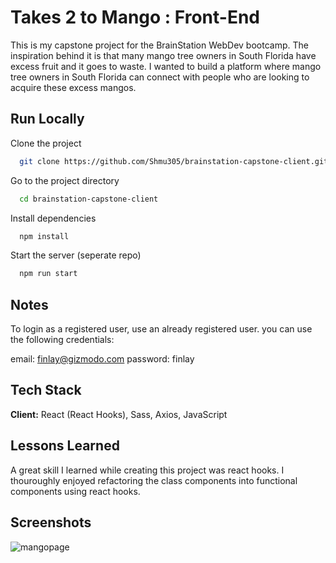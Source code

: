 # Takes 2 to Mango : Front-End

This is my capstone project for the BrainStation WebDev bootcamp. 
The inspiration behind it is that many mango tree owners in South 
Florida have excess fruit and it goes to waste. I wanted to build a platform where
mango tree owners in South Florida can connect with people who are looking
to acquire these excess mangos. 


## Run Locally

Clone the project

```bash
  git clone https://github.com/Shmu305/brainstation-capstone-client.git
```

Go to the project directory

```bash
  cd brainstation-capstone-client
```

Install dependencies

```bash
  npm install
```

Start the server (seperate repo)

```bash
  npm run start
```

## Notes

To login as a registered user, use an already registered user. 
you can use the following credentials:

email: finlay@gizmodo.com
password: finlay

## Tech Stack

**Client:** React (React Hooks), Sass, Axios, JavaScript




## Lessons Learned
A great skill I learned while creating this project was react hooks. I thouroughly enjoyed refactoring the class components into functional components using react hooks.
## Screenshots


![mangopage](https://user-images.githubusercontent.com/44219888/170405042-feedfc52-ac76-45d2-8c06-94de67859cba.png)
